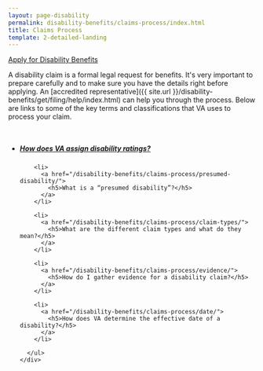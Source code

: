 ```yaml
---
layout: page-disability
permalink: disability-benefits/claims-process/index.html
title: Claims Process
template: 2-detailed-landing
---
```


<div class="main" role="main" markdown="0">

<div class="action-bar">
  <div class="row">
    <div class="small-12 columns">
      <a class="usa-button-primary" href="/disability-benefits/get/">Apply for Disability Benefits</a>
    </div>
  </div>
</div>

<div class="section one" markdown="0">
<div class="primary" markdown="0">
<div class="row" markdown="0">
<div class="small-12 columns" markdown="1">

A disability claim is a formal legal request for benefits. It's very important to prepare carefully and to make sure you have the details right before applying. An [accredited representative]({{ site.url }}/disability-benefits/get/filing/help/index.html) can help you through the process. Below are links to some of the key terms and classifications that VA uses to process your claim.

</div>
</div>
</div>

<div class="navigation">
  <div class="row">
    <div class="small-12 columns">
      <ul class="small-block-grid-1 medium-block-grid-3 cards small">
        <li>
          <a href="/disability-benefits/claims-process/ratings/">
            <h5>How does VA assign disability ratings?</h5>
          </a>
        </li>

        <li>
          <a href="/disability-benefits/claims-process/presumed-disability/">
            <h5>What is a “presumed disability”?</h5>
          </a>
        </li>

        <li>
          <a href="/disability-benefits/claims-process/claim-types/">
            <h5>What are the different claim types and what do they mean?</h5>
          </a>
        </li>

        <li>
          <a href="/disability-benefits/claims-process/evidence/">
            <h5>How do I gather evidence for a disability claim?</h5>
          </a>
        </li>

        <li>
          <a href="/disability-benefits/claims-process/date/">
            <h5>How does VA determine the effective date of a disability?</h5>
          </a>
        </li>

      </ul>
    </div>
  </div>
</div>

</div>
